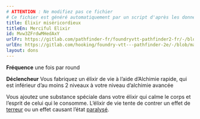 ```yaml
---
# ATTENTION : Ne modifiez pas ce fichier
# Ce fichier est généré automatiquement par un script d'après les données du module Foundry VTT officiel et de sa traduction
title: Élixir miséricordieux
titleEn: Merciful Elixir
id: Mvw3ZFrdwMHedAxY
urlFr: https://gitlab.com/pathfinder-fr/foundryvtt-pathfinder2-fr/-/blob/master/data/feats/Mvw3ZFrdwMHedAxY.htm
urlEn: https://gitlab.com/hooking/foundry-vtt---pathfinder-2e/-/blob/master/packs/data/feats.db/merciful-elixir.json
layout: dons
---
```

**Fréquence** une fois par round

**Déclencheur** Vous fabriquez un élixir de vie à l’aide d’Alchimie rapide, qui est inférieur d’au moins 2 niveaux à votre niveau d’alchimie avancée

Vous ajoutez une substance spéciale dans votre élixir qui calme le corps et l’esprit de celui qui le consomme. L’élixir de vie tente de contrer un effet de [terreur](../sorts/terreur.md) ou un effet causant l’état [paralysé](../sorts/paralysie.md).

